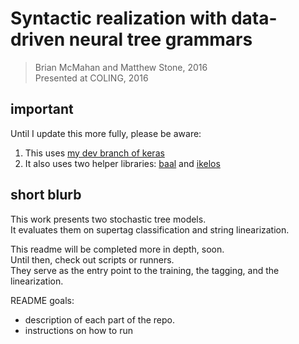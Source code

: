 # Syntactic realization with data-driven neural tree grammars
> Brian McMahan and Matthew Stone, 2016 <br>
> Presented at COLING, 2016

## important

Until I update this more fully, please be aware:

1. This uses [my dev branch of keras](https://github.com/braingineer/keras/tree/dev)
2. It also uses two helper libraries: [baal](https://github.com/braingineer/baal) and [ikelos](https://github.com/braingineer/ikelos)

## short blurb

This work presents two stochastic tree models.  
It evaluates them on supertag classification and string linearization. 

This readme will be completed more in depth, soon.   
Until then, check out scripts or runners.  
They serve as the entry point to the training, the tagging, and the linearization. 

README goals:
- description of each part of the repo.
- instructions on how to run
